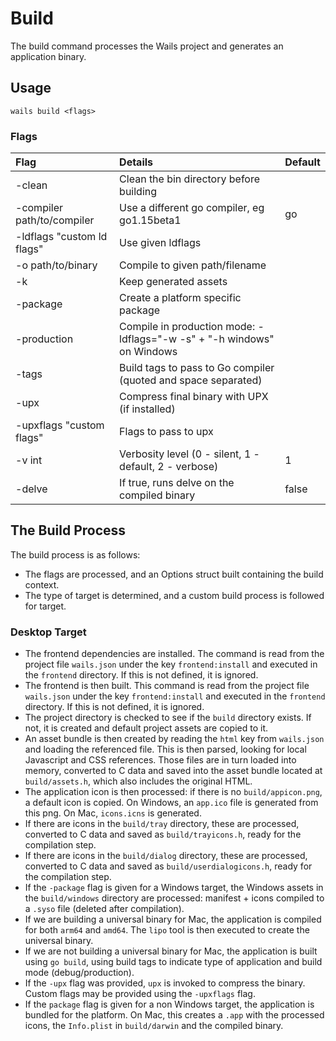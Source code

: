 # Build

The build command processes the Wails project and generates an application binary. 

## Usage

`wails build <flags>`

### Flags

| Flag           | Details      | Default |
| :------------- | :----------- | :------ |
| -clean | Clean the bin directory before building   | |
| -compiler path/to/compiler  | Use a different go compiler, eg go1.15beta1 | go |
| -ldflags "custom ld flags" | Use given ldflags | | 
| -o path/to/binary | Compile to given path/filename | |
| -k | Keep generated assets | |
| -package | Create a platform specific package | |
| -production | Compile in production mode: -ldflags="-w -s" + "-h windows" on Windows | |
| -tags | Build tags to pass to Go compiler (quoted and space separated) | |
| -upx | Compress final binary with UPX (if installed) | |
| -upxflags "custom flags" | Flags to pass to upx | |
| -v int | Verbosity level (0 - silent, 1 - default, 2 - verbose) | 1 |
| -delve | If true, runs delve on the compiled binary | false |

## The Build Process

The build process is as follows:

  - The flags are processed, and an Options struct built containing the build context.
  - The type of target is determined, and a custom build process is followed for target.

### Desktop Target 

  - The frontend dependencies are installed. The command is read from the project file `wails.json` under the key `frontend:install` and executed in the `frontend` directory. If this is not defined, it is ignored.
  - The frontend is then built. This command is read from the project file `wails.json` under the key `frontend:install` and executed in the `frontend` directory. If this is not defined, it is ignored.
  - The project directory is checked to see if the `build` directory exists. If not, it is created and default project assets are copied to it.
  - An asset bundle is then created by reading the `html` key from `wails.json` and loading the referenced file. This is then parsed, looking for local Javascript and CSS references. Those files are in turn loaded into memory, converted to C data and saved into the asset bundle located at `build/assets.h`, which also includes the original HTML.
  - The application icon is then processed: if there is no `build/appicon.png`, a default icon is copied. On Windows, an `app.ico` file is generated from this png. On Mac, `icons.icns` is generated.
  - If there are icons in the `build/tray` directory, these are processed, converted to C data and saved as `build/trayicons.h`, ready for the compilation step.
  - If there are icons in the `build/dialog` directory, these are processed, converted to C data and saved as `build/userdialogicons.h`, ready for the compilation step.
  - If the `-package` flag is given for a Windows target, the Windows assets in the `build/windows` directory are processed: manifest + icons compiled to a `.syso` file (deleted after compilation).
  - If we are building a universal binary for Mac, the application is compiled for both `arm64` and `amd64`. The `lipo` tool is then executed to create the universal binary.
  - If we are not building a universal binary for Mac, the application is built using `go build`, using build tags to indicate type of application and build mode (debug/production).
  - If the `-upx` flag was provided, `upx` is invoked to compress the binary. Custom flags may be provided using the `-upxflags` flag.
  - If the `package` flag is given for a non Windows target, the application is bundled for the platform. On Mac, this creates a `.app` with the processed icons, the `Info.plist` in `build/darwin` and the compiled binary.


